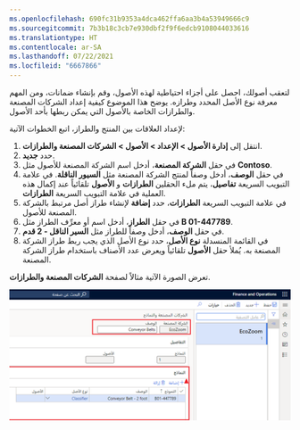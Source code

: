 ```yaml
---
ms.openlocfilehash: 690fc31b9353a4dca462ffa6aa3b4a53949666c9
ms.sourcegitcommit: 7b3b18c3cb7e930dbf2f9f6edcb9108044033616
ms.translationtype: HT
ms.contentlocale: ar-SA
ms.lasthandoff: 07/22/2021
ms.locfileid: "6667866"
---
```

لتعقب أصولك، احصل على أجزاء احتياطية لهذه الأصول، وقم بإنشاء ضمانات، ومن المهم معرفة نوع الأصل المحدد وطرازه. يوضح هذا الموضوع كيفية إعداد الشركات المصنعة والطرازات الخاصة بالأصول التي يمكن ربطها بأحد الأصول. 

لإعداد العلاقات بين المنتج والطراز، اتبع الخطوات الآتية:

1.  انتقل إلى **إدارة الأصول > الإعداد > الأصول > الشركات المصنعة والطرازات**.
2.  حدد **جديد‎**.
3.  في حقل **الشركة المصنعة**، أدخل اسم الشركة المصنعة للأصول مثل **Contoso**.
4.  في حقل **الوصف**، أدخل وصفاً لمنتج الشركة المصنعة مثل **السيور الناقلة**.
    في علامة التبويب السريعة **تفاصيل**، يتم ملء الحقلين **الطرازات** و **الأصول** تلقائياً عند إكمال هذه العملية في علامة التبويب السريعة **الطرازات**. 
5.  في علامة التبويب السريعة **الطرازات**، حدد **إضافة** لإنشاء طراز أصل مرتبط بالشركة المصنعة للأصول. 
6.  في حقل **الطراز**، أدخل اسم أو معرِّف الطراز مثل **B 01-447789**.
7.  في حقل **الوصف**، أدخل وصفاً للطراز مثل **السير الناقل - 2 قدم**.
8.  في القائمة المنسدلة **نوع الأصل**، حدد نوع الأصل الذي يجب ربط طراز الشركة المصنعة به.
    يُملأ حقل **الأصول** تلقائياً ويعرض عدد الأصناف باستخدام طراز الشركة المصنعة.

تعرض الصورة الآتية مثالاً لصفحة **الشركات المصنعة والطرازات**.

![لقطة شاشة لصفحة "الشركات المصنعة والطرازات".](../media/manufacturers-models-ssm.png) 


